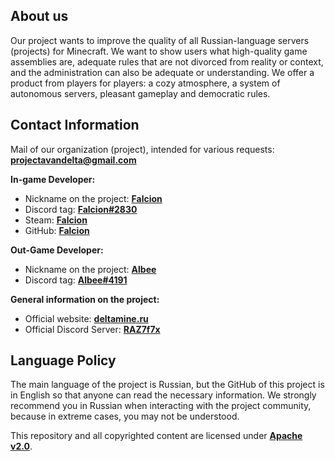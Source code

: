 ## About us

Our project wants to improve the quality of all Russian-language servers (projects) for Minecraft. We want to show users what high-quality game assemblies are, adequate rules that are not divorced from reality or context, and the administration can also be adequate or understanding. We offer a product from players for players: a cozy atmosphere, a system of autonomous servers, pleasant gameplay and democratic rules.

## Contact Information

Mail of our organization (project), intended for various requests: **projectavandelta@gmail.com**

**In-game Developer:**

* Nickname on the project: **[Falcion](http://deltamine.ru)**
* Discord tag: **[Falcion#2830](https://discord.com)**
* Steam: **[Falcion](https://steamcommunity.com/id/falcionml/)**
* GitHub: **[Falcion](https://github.com/Falcion)**

**Out-Game Developer:**

* Nickname on the project: **[Albee](http://deltamine.ru)**
* Discord tag: **[Albee#4191](https://discord.com)**

**General information on the project:**

* Official website: **[deltamine.ru](http://deltamine.ru)**
* Official Discord Server: **[RAZ7f7x](https://discord.gg/RAZ7f7x)**

## Language Policy

The main language of the project is Russian, but the GitHub of this project is in English so that anyone can read the necessary information. We strongly recommend you in Russian when interacting with the project community, because in extreme cases, you may not be understood.

This repository and all copyrighted content are licensed under **[Apache v2.0](https://github.com/Avandelta/Homepage/blob/main/LICENSE)**.
